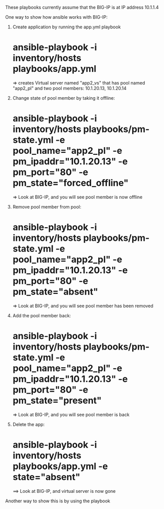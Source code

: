 These playbooks currently assume that the BIG-IP is at IP address 10.1.1.4

One way to show how ansible works with BIG-IP:

1. Create application by running the app.yml playbook

   # ansible-playbook -i inventory/hosts playbooks/app.yml

   => creates Virtual server named "app2_vs" that has pool named "app2_pl" and two pool members: 10.1.20.13, 10.1.20.14

2. Change state of pool member by taking it offline:

   # ansible-playbook -i inventory/hosts playbooks/pm-state.yml -e pool_name="app2_pl" -e pm_ipaddr="10.1.20.13" -e pm_port="80" -e pm_state="forced_offline"

   => Look at BIG-IP, and you will see pool member is now offline

3. Remove pool member from pool:

   # ansible-playbook -i inventory/hosts playbooks/pm-state.yml -e pool_name="app2_pl" -e pm_ipaddr="10.1.20.13" -e pm_port="80" -e pm_state="absent"

   => Look at BIG-IP, and you will see pool member has been removed 

4. Add the pool member back:

   # ansible-playbook -i inventory/hosts playbooks/pm-state.yml -e pool_name="app2_pl" -e pm_ipaddr="10.1.20.13" -e pm_port="80" -e pm_state="present"

   => Look at BIG-IP, and you will see pool member is back 

5. Delete the app:

   # ansible-playbook -i inventory/hosts playbooks/app.yml -e state="absent"

   ==> Look at BIG-IP, and virtual server is now gone

Another way to show this is by using the playbook 
